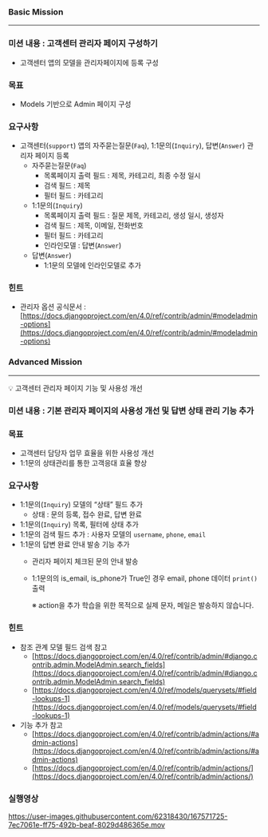 ### Basic Mission

---

### 미션 내용 : 고객센터 관리자 페이지 구성하기

- 고객센터 앱의 모델을 관리자페이지에 등록 구성

### 목표

- Models 기반으로 Admin 페이지 구성

### 요구사항

- 고객센터(`support`) 앱의 자주묻는질문(`Faq`), 1:1문의(`Inquiry`), 답변(`Answer`) 관리자 페이지 등록
    - 자주묻는질문(`Faq`)
        - 목록페이지 출력 필드 : 제목, 카테고리, 최종 수정 일시
        - 검색 필드 : 제목
        - 필터 필드 : 카테고리
    - 1:1문의(`Inquiry`)
        - 목록페이지 출력 필드 : 질문 제목, 카테고리, 생성 일시, 생성자
        - 검색 필드 : 제목, 이메일, 전화번호
        - 필터 필드 : 카테고리
        - 인라인모델 : 답변(`Answer`)
    - 답변(`Answer`)
        - 1:1문의 모델에 인라인모델로 추가

### 힌트

- 관리자 옵션 공식문서 : [https://docs.djangoproject.com/en/4.0/ref/contrib/admin/#modeladmin-options](https://docs.djangoproject.com/en/4.0/ref/contrib/admin/#modeladmin-options)

### Advanced Mission

---

<aside>
💡 고객센터 관리자 페이지 기능 및 사용성 개선

</aside>

### 미션 내용 : 기본 관리자 페이지의 사용성 개선 및 답변 상태 관리 기능 추가

### 목표

- 고객센터 담당자 업무 효율을 위한 사용성 개선
- 1:1문의 상태관리를 통한 고객응대 효율 향상

### 요구사항

- 1:1문의(`Inquiry`) 모델의 “상태” 필드 추가
    - 상태 : 문의 등록, 접수 완료, 답변 완료
- 1:1문의(`Inquiry`) 목록, 필터에 상태 추가
- 1:1문의 검색 필드 추가 : 사용자 모델의 `username`, `phone`, `email`
- 1:1문의 답변 완료 안내 발송 기능 추가
    - 관리자 페이지 체크된 문의 안내 발송
    - 1:1문의의 is_email, is_phone가 True인 경우 email, phone 데이터 `print()` 출력
        
        ※ action을 추가 학습을 위한 목적으로 실제 문자, 메일은 발송하지 않습니다.
### 힌트

- 참조 관계 모델 필드 검색 참고
    - [https://docs.djangoproject.com/en/4.0/ref/contrib/admin/#django.contrib.admin.ModelAdmin.search_fields](https://docs.djangoproject.com/en/4.0/ref/contrib/admin/#django.contrib.admin.ModelAdmin.search_fields)
    - [https://docs.djangoproject.com/en/4.0/ref/models/querysets/#field-lookups-1](https://docs.djangoproject.com/en/4.0/ref/models/querysets/#field-lookups-1)
- 기능 추가 참고
    - [https://docs.djangoproject.com/en/4.0/ref/contrib/admin/actions/#admin-actions](https://docs.djangoproject.com/en/4.0/ref/contrib/admin/actions/#admin-actions)
    - [https://docs.djangoproject.com/en/4.0/ref/contrib/admin/actions/](https://docs.djangoproject.com/en/4.0/ref/contrib/admin/actions/)


### 실행영상

https://user-images.githubusercontent.com/62318430/167571725-7ec7061e-ff75-492b-beaf-8029d486365e.mov



